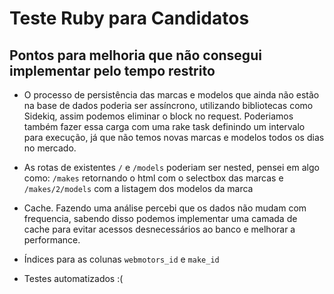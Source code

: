# Teste Ruby para Candidatos

## Pontos para melhoria que não consegui implementar pelo tempo restrito

- O processo de persistência das marcas e modelos que ainda não estão na base de dados poderia ser assíncrono, utilizando bibliotecas como Sidekiq, assim podemos eliminar o block no request. Poderiamos também fazer essa carga com uma rake task definindo um intervalo para execução, já que não temos novas marcas e modelos todos os dias no mercado.

- As rotas de existentes `/` e `/models` poderiam ser nested, pensei em algo como: 
  `/makes` retornando o html com o selectbox das marcas   e   `/makes/2/models` com a listagem dos modelos da marca 

- Cache. Fazendo uma análise percebi que os dados não mudam com frequencia, sabendo disso podemos implementar uma camada de cache para evitar acessos desnecessários ao banco e melhorar a performance.

- Índices para as colunas `webmotors_id` e `make_id`

- Testes automatizados :(